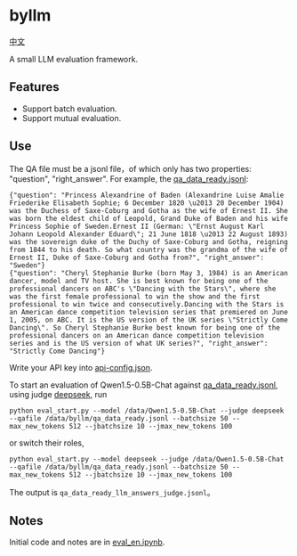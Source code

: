 # byllm
[中文](README.md)

A small LLM evaluation framework.
## Features
- Support batch evaluation.
- Support mutual evaluation.
## Use
The QA file must be a jsonl file，of which only has two properties: "question",  "right_answer". For example, the [qa_data_ready.jsonl](qa_data_ready.jsonl):
```
{"question": "Princess Alexandrine of Baden (Alexandrine Luise Amalie Friederike Elisabeth Sophie; 6 December 1820 \u2013 20 December 1904) was the Duchess of Saxe-Coburg and Gotha as the wife of Ernest II. She was born the eldest child of Leopold, Grand Duke of Baden and his wife Princess Sophie of Sweden.Ernest II (German: \"Ernst August Karl Johann Leopold Alexander Eduard\"; 21 June 1818 \u2013 22 August 1893) was the sovereign duke of the Duchy of Saxe-Coburg and Gotha, reigning from 1844 to his death. So what country was the grandma of the wife of Ernest II, Duke of Saxe-Coburg and Gotha from?", "right_answer": "Sweden"}
{"question": "Cheryl Stephanie Burke (born May 3, 1984) is an American dancer, model and TV host. She is best known for being one of the professional dancers on ABC's \"Dancing with the Stars\", where she was the first female professional to win the show and the first professional to win twice and consecutively.Dancing with the Stars is an American dance competition television series that premiered on June 1, 2005, on ABC. It is the US version of the UK series \"Strictly Come Dancing\". So Cheryl Stephanie Burke best known for being one of the professional dancers on an American dance competition television series and is the US version of what UK series?", "right_answer": "Strictly Come Dancing"}
```
Write your API key into [api-config.json](api-config.json).

To start an evaluation of Qwen1.5-0.5B-Chat against [qa_data_ready.jsonl](qa_data_ready.jsonl), using judge [deepseek](https://platform.deepseek.com/api_keys),  run
```
python eval_start.py --model /data/Qwen1.5-0.5B-Chat --judge deepseek --qafile /data/byllm/qa_data_ready.jsonl --batchsize 50 --max_new_tokens 512 --jbatchsize 10 --jmax_new_tokens 100
```
or switch their roles,
 ```
python eval_start.py --model deepseek --judge /data/Qwen1.5-0.5B-Chat --qafile /data/byllm/qa_data_ready.jsonl --batchsize 50 --max_new_tokens 512 --jbatchsize 10 --jmax_new_tokens 100
```
The output is `qa_data_ready_llm_answers_judge.jsonl`。

## Notes
Initial code and notes are in [eval_en.ipynb](eval_en.ipynb).
